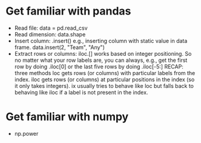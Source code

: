 # Get familiar with pandas
* Read file: data  = pd.read_csv
* Read dimension:  data.shape
* Insert column: .insert() e.g.,  inserting column with static value in data frame. data.insert(2, "Team", "Any") 
* Extract rows or columns: 
iloc.[] works based on integer positioning. So no matter what your row labels are, you can always, e.g., get the first row by doing .iloc[0]
or the last five rows by doing .iloc[-5:]
RECAP: three methods
loc gets rows (or columns) with particular labels from the index.
iloc gets rows (or columns) at particular positions in the index (so it only takes integers).
ix usually tries to behave like loc but falls back to behaving like iloc if a label is not present in the index.
# Get familiar with numpy
* np.power
